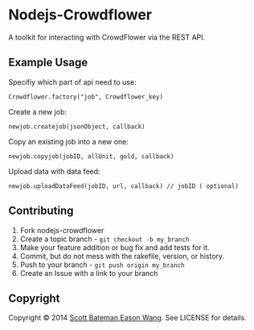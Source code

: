 Nodejs-Crowdflower
=========
A toolkit for interacting with CrowdFlower via the REST API.

Example Usage
-------------

Specifiy which part of api need to use:
	
	Crowdflower.factory("job", Crowdflower_key)
	
Create a new job:

	newjob.createjob(jsonObject, callback)

Copy an existing job into a new one:
	
	newjob.copyjob(jobID, allUnit, gold, callback)
	
Upload data with data feed:

	newjob.uploadDataFeed(jobID, url, callback) // jobID ( optional)



Contributing
------------

1. Fork nodejs-crowdflower
2. Create a topic branch - `git checkout -b my_branch`
3. Make your feature addition or bug fix and add tests for it.
4. Commit, but do not mess with the rakefile, version, or history.
5. Push to your branch - `git push origin my_branch`
6. Create an Issue with a link to your branch

Copyright
---------

Copyright &copy; 2014 [Scott Bateman](https://github.com/scottbateman),[Eason Wang](http://github.com/EasonWang90). See LICENSE for details.
